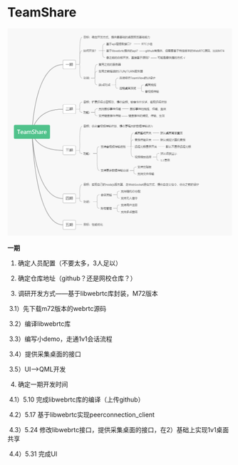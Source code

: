 # TeamShare

![分期图](https://github.com/TeamShareIO/TeamShare/blob/master/TeamShare.jpg)

**一期**

1. 确定人员配置（不要太多，3人足以）

2. 确定仓库地址（github？还是网校仓库？）

3. 调研开发方式——基于libwebrtc库封装，M72版本

​       3.1）先下载m72版本的webrtc源码

​       3.2）编译libwebrtc库

​       3.3）编写小demo，走通1v1会话流程

​       3.4）提供采集桌面的接口

​       3.5）UI——>QML开发

4. 确定一期开发时间

​      4.1）5.10 完成libwebrtc库的编译（上传github） 

​      4.2）5.17 基于libwebrtc实现peerconnection_client

​      4.3）5.24 修改libwebrtc接口，提供采集桌面的接口，在2）基础上实现1v1桌面共享

​      4.4）5.31 完成UI
